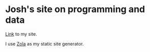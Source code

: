 # Josh's site on programming and data

[Link](https://joshuamegnauth54.github.io/) to my site.

I use [Zola](https://www.getzola.org) as my static site generator.